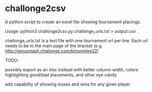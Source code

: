 # challonge2csv
A python script to create an excel file showing tournament placings.

Usage:
python3 challonge2csv.py challonge_urls.txt > output.csv

challonge_urls.txt is a text file with one tournament url per line. Each url needs to be to the main page of the bracket (e.g. http://gmusmash.challonge.com/bmsmelee22)

TODO:

possibly export as an xlsx instead with better column width, colors highlighting good/bad placements, and other eye candy

add capability of showing losses and wins for any given player
